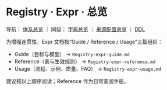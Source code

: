 # Registry · Expr · 总览
导航： [体系总览](../README.md) ｜ 同级： [字典总览](../dict/Registry-dict-schema-design.md) ｜ [来源配置总览](../prov-config/Registry-prov-config-schema-design.md) ｜ [DDL](../patra-registry.sql)

为增强连贯性，Expr 文档按“Guide / Reference / Usage”三篇组织：

- Guide（目标与模型） → `Registry-expr-guide.md`
- Reference（表与生效规则） → `Registry-expr-reference.md`
- Usage（流程、示例、质量、FAQ） → `Registry-expr-usage.md`

建议按以上顺序阅读；Reference 作为日常查阅手册。
